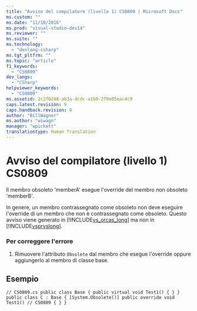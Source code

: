 ```yaml
---
title: "Avviso del compilatore (livello 1) CS0809 | Microsoft Docs"
ms.custom: ""
ms.date: "11/10/2016"
ms.prod: "visual-studio-dev14"
ms.reviewer: ""
ms.suite: ""
ms.technology: 
  - "devlang-csharp"
ms.tgt_pltfrm: ""
ms.topic: "article"
f1_keywords: 
  - "CS0809"
dev_langs: 
  - "CSharp"
helpviewer_keywords: 
  - "CS0809"
ms.assetid: 2c2f0248-ab3a-4cdc-a1b0-2f0e05eac4c9
caps.latest.revision: 9
caps.handback.revision: 9
author: "BillWagner"
ms.author: "wiwagn"
manager: "wpickett"
translationtype: Human Translation
---
```

# Avviso del compilatore (livello 1) CS0809
Il membro obsoleto 'memberA' esegue l'override del membro non obsoleto 'memberB'.  
  
 In genere, un membro contrassegnato come obsoleto non deve eseguire l'override di un membro che non è contrassegnato come obsoleto. Questo avviso viene generato in [!INCLUDE[vs_orcas_long](../../csharp/misc/includes/vs_orcas_long_md.md)] ma non in [!INCLUDE[vsprvslong](../../csharp/misc/includes/vsprvslong_md.md)].  
  
### Per correggere l'errore  
  
1.  Rimuovere l'attributo `Obsolete` dal membro che esegue l'override oppure aggiungerlo al membro di classe base.  
  
## Esempio  
  
```  
// CS0809.cs public class Base { public virtual void Test1() { } } public class C : Base { [System.Obsolete()] public override void Test1() // CS0809 { } }  
```